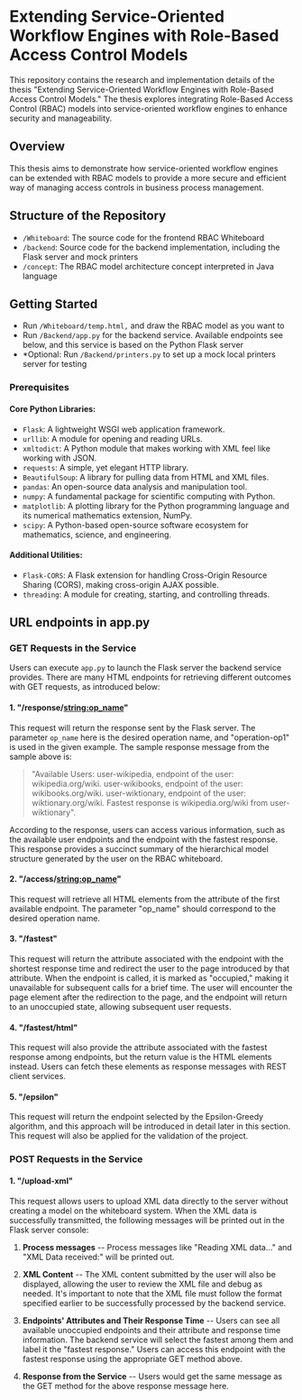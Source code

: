 # Extending Service-Oriented Workflow Engines with Role-Based Access Control Models

This repository contains the research and implementation details of the thesis "Extending Service-Oriented Workflow Engines with Role-Based Access Control Models." The thesis explores integrating Role-Based Access Control (RBAC) models into service-oriented workflow engines to enhance security and manageability.

## Overview

This thesis aims to demonstrate how service-oriented workflow engines can be extended with RBAC models to provide a more secure and efficient way of managing access controls in business process management.

## Structure of the Repository

- `/Whiteboard`: The source code for the frontend RBAC Whiteboard
- `/backend`: Source code for the backend implementation, including the Flask server and mock printers
- `/concept`: The RBAC model architecture concept interpreted in Java language

## Getting Started

- Run `/Whiteboard/temp.html,` and draw the RBAC model as you want to
- Run `/Backend/app.py` for the backend service. Available endpoints see below, and this service is based on the Python Flask server
- *Optional: Run `/Backend/printers.py` to set up a mock local printers server for testing

### Prerequisites

#### Core Python Libraries:

- `Flask`: A lightweight WSGI web application framework.
- `urllib`: A module for opening and reading URLs.
- `xmltodict`: A Python module that makes working with XML feel like working with JSON.
- `requests`: A simple, yet elegant HTTP library.
- `BeautifulSoup`: A library for pulling data from HTML and XML files.
- `pandas`: An open-source data analysis and manipulation tool.
- `numpy`: A fundamental package for scientific computing with Python.
- `matplotlib`: A plotting library for the Python programming language and its numerical mathematics extension, NumPy.
- `scipy`: A Python-based open-source software ecosystem for mathematics, science, and engineering.

#### Additional Utilities: 

- `Flask-CORS`: A Flask extension for handling Cross-Origin Resource Sharing (CORS), making cross-origin AJAX possible.
- `threading`: A module for creating, starting, and controlling threads.


## URL endpoints in app.py

### GET Requests in the Service

Users can execute `app.py` to launch the Flask server the backend service provides. There are many HTML endpoints for retrieving different outcomes with GET requests, as introduced below:

#### 1. "/response/<string:op_name>"

This request will return the response sent by the Flask server. The parameter `op_name` here is the desired operation name, and "operation-op1" is used in the given example. The sample response message from the sample above is: 

> "Available Users: user-wikipedia, endpoint of the user: wikipedia.org/wiki. user-wikibooks, endpoint of the user: wikibooks.org/wiki. user-wiktionary, endpoint of the user: wiktionary.org/wiki. Fastest response is wikipedia.org/wiki from user-wiktionary".

According to the response, users can access various information, such as the available user endpoints and the endpoint with the fastest response. This response provides a succinct summary of the hierarchical model structure generated by the user on the RBAC whiteboard.

#### 2. "/access/<string:op_name>"

This request will retrieve all HTML elements from the attribute of the first available endpoint. The parameter "op_name" should correspond to the desired operation name. 

#### 3. "/fastest"

This request will return the attribute associated with the endpoint with the shortest response time and redirect the user to the page introduced by that attribute. When the endpoint is called, it is marked as "occupied," making it unavailable for subsequent calls for a brief time. The user will encounter the page element after the redirection to the page, and the endpoint will return to an unoccupied state, allowing subsequent user requests.

#### 4. "/fastest/html"

This request will also provide the attribute associated with the fastest response among endpoints, but the return value is the HTML elements instead. Users can fetch these elements as response messages with REST client services.

#### 5. "/epsilon"

This request will return the endpoint selected by the Epsilon-Greedy algorithm, and this approach will be introduced in detail later in this section. This request will also be applied for the validation of the project.

### POST Requests in the Service

#### 1. "/upload-xml"

This request allows users to upload XML data directly to the server without creating a model on the whiteboard system. When the XML data is successfully transmitted, the following messages will be printed out in the Flask server console:

1. **Process messages** -- Process messages like "Reading XML data..." and "XML Data received:" will be printed out.

2. **XML Content** -- The XML content submitted by the user will also be displayed, allowing the user to review the XML file and debug as needed. It's important to note that the XML file must follow the format specified earlier to be successfully processed by the backend service.

3. **Endpoints' Attributes and Their Response Time** -- Users can see all available unoccupied endpoints and their attribute and response time information. The backend service will select the fastest among them and label it the "fastest response." Users can access this endpoint with the fastest response using the appropriate GET method above.

4. **Response from the Service** -- Users would get the same message as the GET method for the above response message here.
